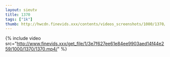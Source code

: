 ```yaml
--- 
layout: sieutv
title: 1370
tags: ["1k"]
thumb: http://hwcdn.finevids.xxx/contents/videos_screenshots/1000/1370/preview.mp4.jpg
---
```

{% include video src="http://www.finevids.xxx/get_file/1/3e7f627ee61e84ee9903aed14f44e259/1000/1370/1370.mp4/" %} 
